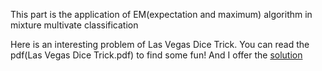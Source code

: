 This part is the application of EM(expectation and maximum) algorithm in mixture multivate classification

Here is an interesting problem of Las Vegas Dice Trick. You can read the pdf(Las Vegas Dice Trick.pdf) to find some fun! And I offer the [solution](https://github.com/liziniu/machine_learning_2018_spring/blob/master/EM/Solution_to_Las_Vegas_Dice_Trick.ipynb)
